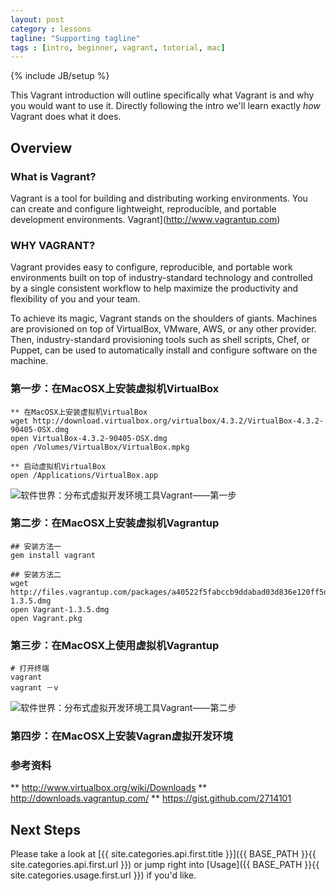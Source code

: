 ```yaml
---
layout: post
category : lessons
tagline: "Supporting tagline"
tags : [intro, beginner, vagrant, tutorial, mac]
---
```

{% include JB/setup %}


This Vagrant introduction will outline specifically  what Vagrant is and why you would want to use it.
Directly following the intro we'll learn exactly _how_ Vagrant does what it does.

## Overview

### What is Vagrant?

Vagrant is a tool for building and distributing working environments. You can create and configure lightweight, reproducible, and portable development environments. Vagrant](http://www.vagrantup.com)

### WHY VAGRANT?
Vagrant provides easy to configure, reproducible, and portable work environments built on top of industry-standard technology and controlled by a single consistent workflow to help maximize the productivity and flexibility of you and your team.

To achieve its magic, Vagrant stands on the shoulders of giants. Machines are provisioned on top of VirtualBox, VMware, AWS, or any other provider. Then, industry-standard provisioning tools such as shell scripts, Chef, or Puppet, can be used to automatically install and configure software on the machine.

### 第一步：在MacOSX上安装虚拟机VirtualBox

    ** 在MacOSX上安装虚拟机VirtualBox
    wget http://download.virtualbox.org/virtualbox/4.3.2/VirtualBox-4.3.2-90405-OSX.dmg
    open VirtualBox-4.3.2-90405-OSX.dmg
    open /Volumes/VirtualBox/VirtualBox.mpkg

    ** 启动虚拟机VirtualBox
    open /Applications/VirtualBox.app

![软件世界：分布式虚拟开发环境工具Vagrant——第一步](https://lh5.googleusercontent.com/-UsQU-0JYftc/UBWDM0mUQPI/AAAAAAAADAg/WPRYESh_rvA/s400/virtualbox-2012-07-3-0035.png)

### 第二步：在MacOSX上安装虚拟机Vagrantup

    ## 安装方法一
    gem install vagrant

    ## 安装方法二
    wget http://files.vagrantup.com/packages/a40522f5fabccb9ddabad03d836e120ff5d14093/Vagrant-1.3.5.dmg
    open Vagrant-1.3.5.dmg
    open Vagrant.pkg

### 第三步：在MacOSX上使用虚拟机Vagrantup

    # 打开终端
    vagrant
    vagrant －v

![软件世界：分布式虚拟开发环境工具Vagrant——第二步](https://lh6.googleusercontent.com/-EhKFObAJr7E/UBWYSsYOlCI/AAAAAAAADA8/g-Jz-NMBbg4/s400/vagrant-2012-07-31-0035.png)

### 第四步：在MacOSX上安装Vagran虚拟开发环境

### 参考资料
** http://www.virtualbox.org/wiki/Downloads
** http://downloads.vagrantup.com/
** https://gist.github.com/2714101

## Next Steps

Please take a look at [{{ site.categories.api.first.title }}]({{ BASE_PATH }}{{ site.categories.api.first.url }})
or jump right into [Usage]({{ BASE_PATH }}{{ site.categories.usage.first.url }}) if you'd like.